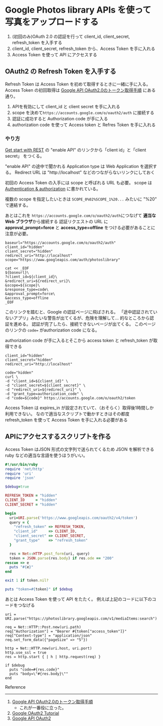 # Google Photos library APIs を使って写真をアップロードする
   
1. (初回のみ)OAuth 2.0 の認証を行って client_id, client_secret, refresh_token を入手する
1. client_id, client_secret, refresh_token から、Access Token を手に入れる
1. Access Token を使って API にアクセスする

## OAuth2 の Refresh Token を入手する
Refresh Token は Access Token を初めて取得するときに一緒に手に入る。
Access Token の初回取得は
[Google API OAuth2.0のトークン取得手順](https://qiita.com/giiko_/items/b0b2ff41dfb0a62d628b)
にある通り。

1. APIを有効にして client_id と client secret を手に入れる
1. scope を決めて`https://accounts.google.com/o/oauth2/auth` に接続する
1. 認証に成功すると Authorization code が手に入る
1. authorization code を使って Access token と Refres Token を手に入れる

### やり方
[Get start with REST](https://developers.google.com/photos/library/guides/get-started)
の "enable API" のリンクから「client id」と「client secret」 をつくる。

"enable API" の途中で聞かれる Application type は Web Application を選択する。
Redirect URL は "http://localhost" などのつながらないリンクにしておく

初回の Access Token の入手には scope と呼ばれる URL も必要。
scope は[Authentication & authorization](https://developers.google.com/photos/library/guides/authentication-authorization)
に書かれている。

複数の scope を指定したいときは `SCOPE_0%02%SCOPE_1%20...` みたいに "%20" で連結する。

あとはこれを `https://accounts.google.com/o/oauth2/auth`につなげて **適当な Web ブラウザ**から接続する
認証リクエストの URL に **approval_prompt=force** と **access_type=offline** をつける必要があることに注意が必要。
```
baseurl="https://accounts.google.com/o/oauth2/auth"
client_id="hidden"
client_secret="hidden"
redirect_uri="http://localhost"
scope="https://www.googleapis.com/auth/photoslibrary"

cat << _EOF
${baseurl}\
?client_id=${client_id}\
&redirect_uri=${redirect_uri}\
&scope=${scope}\
&response_type=code\
&approval_prompt=force\
&access_type=offline
_EOF
```

このリンクを踏むと、Google の認証ページに飛ばされる。
「途中認証されていないアプリ」みたいな警告が出てくるが、危険を理解して... 的なところから認証を進める。
認証が完了したら、接続できないページが出てくる。
このページのリンクの `code=` がauthorization code になる。

authorization code が手に入るとそこから access token と refresh_token が取得できる
```
client_id="hidden"
client_secret="hidden"
redirect_uri="http://localhost"

code="hidden"
curl \
-d "client_id=${client_id}" \
-d "client_secret=${client_secret}" \
-d "redirect_uri=${redirect_uri}" \
-d "grant_type=authorization_code" \
-d "code=${code}" https://accounts.google.com/o/oauth2/token
```

Access Token は expires_in が設定されていて、（おそらく）取得後1時間しか利用できない。
なので適当なスクリプトで動かすときはその都度 refresh_token を使って Access Token を手に入れる必要がある

## APIにアクセスするスクリプトを作る
Access Token はJSON 形式の文字列で送られてくるため JSON を解析できる ruby などの適当な言語を使うほうがいい。

```ruby
#!/usr/bin/ruby
require 'net/http'
require 'uri'
require 'json'

$debug=true

REFRESH_TOKEN = "hidden"
CLIENT_ID     = "hidden"
CLIENT_SECRET = "hidden"

begin
  uri=URI.parse('https://www.googleapis.com/oauth2/v4/token')
  query = {
    "refresh_token" => REFRESH_TOKEN,
    "client_id"     => CLIENT_ID,
    "client_secret" => CLIENT_SECRET,
    "grant_type"    => "refresh_token"
  }

  res = Net::HTTP.post_form(uri, query)
  token = JSON.parse(res.body) if res.ode == "200"
rescue => e
  puts "#{e}"
end

exit 1 if token.nil?

puts "token=#{token}" if $debug
```

あとは Access Token を使って API をたたく。
例えば上記のコードに以下のコードをつなげる
```
uri = URI.parse("https://photoslibrary.googleapis.com/v1/mediaItems:search")

req = Net::HTTP::Post.new(uri.path)
req["Authorization"] = "Bearer #{token["access_token"]}"
req["Context-type"] = "application/json"
req.set_form_data({"pageSize" => "5"})

http = Net::HTTP.new(uri.host, uri.port)
http.use_ssl = true
res = http.start { | h | http.request(req) }

if $debug
  puts "code=#{res.code}"
  puts "body=\"#{res.body}\""
end

```

Reference
- - -
1. [Google API OAuth2.0のトークン取得手順](https://qiita.com/giiko_/items/b0b2ff41dfb0a62d628b)
   - これが一番役に立った。
1. [Google OAuth2 Tutorial](https://requests-oauthlib.readthedocs.io/en/latest/examples/google.html)
1. [Google API OAuth2](https://qiita.com/giiko_/items/b0b2ff41dfb0a62d628b)
